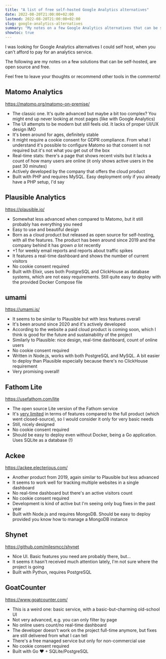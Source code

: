 ```yaml
---
title: "A list of free self-hosted Google Analytics alternatives"
date: 2022-08-20T21:00:00+02:00
lastmod: 2022-08-20T21:00:00+02:00
slug: google-analytics-alternatives
summary: "My notes on a few Google Analytics alternatives that can be self-hosted, are open source and free."
showtoc: true
---
```


I was looking for Google Analytics alternatives I could self host, when you can't afford to pay for an analytics service.

The following are my notes on a few solutions that can be self-hosted, are open source and free.

Feel free to leave your thoughts or recommend other tools in the comments!

## Matomo Analytics

https://matomo.org/matomo-on-premise/

- The classic one. It's quite advanced but maybe a bit too complex? You might end up never looking at most pages (like with Google Analytics)
- The UI attempts to be modern but still feels old. It lacks of proper UI/UX design IMO
- It's been around for ages, definitely stable
- It might require a cookie consent for GDPR compliance. From what I understand it's possible to configure Matomo so that consent is not required but it's not what you get out of the box
- Real-time stats: there's a page that shows recent visits but it lacks a count of how many users are online (it only shows active users in the past 30 minutes)
- Actively developed by the company that offers the cloud product
- Built with PHP and requires MySQL. Easy deployment only if you already have a PHP setup, I'd say

## Plausible Analytics

https://plausible.io/

- Somewhat less advanced when compared to Matomo, but it still probably has everything you need
- Easy to use and beautiful design
- Born as a cloud product but released as open source for self-hosting, with all the features. The product has been around since 2019 and the company behind it has grown *a lot* recently
- +1 for weekly email reports and reports about traffic spikes
- It features a real-time dashboard and shows the number of current visitors
- No cookie consent required
- Built with Elixir, uses both PostgreSQL and ClickHouse as database systems, which are not easy requirements. Still quite easy to deploy with the provided Docker Compose file

## umami

https://umami.is/

- It seems to be similar to Plausible but with less features overall
- It's been around since 2020 and it's actively developed
- According to the website a paid cloud product is coming soon, which I think is good for the future and sustainability of the project
- Similarly to Plausible: nice design, real-time dashboard, count of online users
- No cookie consent required
- Written in Node.js, works with both PostgreSQL and MySQL. A bit easier to deploy than Plausible especially because there's no ClickHouse requirement
- Very promising overall!

## Fathom Lite

https://usefathom.com/lite

- The open source Lite version of the Fathom service
- It's [very limited](https://github.com/usefathom/fathom#fathom-lite-vs-fathom-analytics) in terms of features compared to the full product (which went closed-source), so I would consider it only for very basic needs
- Still, nicely designed
- No cookie consent required
- Should be easy to deploy even without Docker, being a Go application. Uses SQLite as a database (!)

## Ackee

https://ackee.electerious.com/

- Another product from 2019, again similar to Plausible but less advanced
- It seems to work well for tracking multiple websites in a single dashboard
- No real-time dashboard but there's an active visitors count
- No cookie consent required
- Development is kind of active but I'm seeing only bug fixes in the past year
- Built with Node.js and requires MongoDB. Should be easy to deploy provided you know how to manage a MongoDB instance

## Shynet

https://github.com/milesmcc/shynet

- Nice UI. Basic features you need are probably there, but...
- It seems it hasn't received much attention lately, I'm not sure where the project is going
- Built with Python, requires PostgreSQL

## GoatCounter

https://www.goatcounter.com/

- This is a weird one: basic service, with a basic-but-charming old-school UI
- Not very advanced, e.g. you can only filter by page
- No online users count/no real-time dashboard
- The developer doesn't work on the project full-time anymore, but fixes are still delivered from what I can tell
- There's a free managed service but only for non-commercial use
- No cookie consent required
- Built with Go ❤ + SQLite/PostgreSQL
